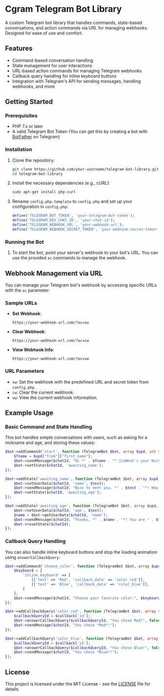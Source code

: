 
# Cgram Telegram Bot Library

A custom Telegram bot library that handles commands, state-based conversations, and action commands via URL for managing webhooks. Designed for ease of use and comfort.

## Features

- Command-based conversation handling
- State management for user interactions
- URL-based action commands for managing Telegram webhooks
- Callback query handling for inline keyboard buttons
- Integration with Telegram's API for sending messages, handling webhooks, and more

## Getting Started

### Prerequisites

- PHP 7.x or later
- A valid Telegram Bot Token (You can get this by creating a bot with [BotFather](https://t.me/botfather) on Telegram)

### Installation

1. Clone the repository:

   ```bash
   git clone https://github.com/your-username/telegram-bot-library.git
   cd telegram-bot-library
   ```

2. Install the necessary dependencies (e.g., cURL):

   ```bash
   sudo apt-get install php-curl
   ```

3. Rename `config.php.template` to `config.php` and set up your configuration in `config.php`:

   ```php
   define('TELEGRAM_BOT_TOKEN', 'your-telegram-bot-token');
   define('TELEGRAM_DEV_CHAT_ID', 'your-chat-id');
   define('TELEGRAM_WEBHOOK_URL', 'your-webhook-url');
   define('TELEGRAM_WEBHOOK_SECRET_TOKEN', 'your-webhook-secret-token');
   ```

### Running the Bot

1. To start the bot, point your server's webhook to your bot's URL. You can use the provided `ac` commands to manage the webhook.

## Webhook Management via URL

You can manage your Telegram bot's webhook by accessing specific URLs with the `ac` parameter:

### Sample URLs

- **Set Webhook**:

   ```url
   https://your-webhook-url.com/?ac=sw
   ```

- **Clear Webhook**:

   ```url
   https://your-webhook-url.com/?ac=cw
   ```

- **View Webhook Info**:

   ```url
   https://your-webhook-url.com/?ac=vw
   ```

### URL Parameters

- `sw`: Set the webhook with the predefined URL and secret token from `config.php`.
- `cw`: Clear the current webhook.
- `vw`: View the current webhook information.

## Example Usage

### Basic Command and State Handling

This bot handles simple conversations with users, such as asking for a nickname and age, and storing these values:

```php
$bot->addCommand('start', function (TelegramBot $bot, array $upd, int $chatId) {
    $fname = $upd["from"]["first_name"];
    $bot->sendMessage($chatId, "Hi *" . $fname . "* 👋\nWhat's your Nickname?");
    $bot->setState($chatId, 'awaiting_name');
});

$bot->addState('awaiting_name', function (TelegramBot $bot, array $upd, int $chatId, string $text) {
    $bot->setUserData($chatId, 'name', $text);
    $bot->sendMessage($chatId, "Nice to meet you, *" . $text . "*! How old are you?");
    $bot->setState($chatId, 'awaiting_age');
});

$bot->addState('awaiting_age', function (TelegramBot $bot, array $upd, int $chatId, string $text) {
    $bot->setUserData($chatId, 'age', $text);
    $name = $bot->getUserData($chatId, 'name');
    $bot->sendMessage($chatId, "Thanks, *" . $name . "*! You are " . $text . " years old.");
    $bot->resetState($chatId);
});
```

### Callback Query Handling

You can also handle inline keyboard buttons and stop the loading animation using `answerCallbackQuery`:

```php
$bot->addCommand('choose_color', function (TelegramBot $bot, array $upd, int $chatId) {
    $keyboard = [
        'inline_keyboard' => [
            [['text' => 'Red', 'callback_data' => 'color_red']],
            [['text' => 'Blue', 'callback_data' => 'color_blue']],
        ]
    ];
    $bot->sendMessage($chatId, "Choose your favorite color:", $keyboard);
});

$bot->addCallbackQuery('color_red', function (TelegramBot $bot, array $callback, int $chatId) {
    $callbackQueryId = $callback['id'];
    $bot->answerCallbackQuery($callbackQueryId, "You chose Red!", false);
    $bot->sendMessage($chatId, "You chose *Red*!");
});

$bot->addCallbackQuery('color_blue', function (TelegramBot $bot, array $callback, int $chatId) {
    $callbackQueryId = $callback['id'];
    $bot->answerCallbackQuery($callbackQueryId, "You chose Blue!", false);
    $bot->sendMessage($chatId, "You chose *Blue*!");
});
```

## License

This project is licensed under the MIT License - see the [LICENSE](LICENSE) file for details.

